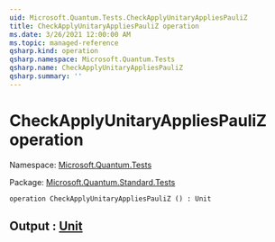 ```yaml
---
uid: Microsoft.Quantum.Tests.CheckApplyUnitaryAppliesPauliZ
title: CheckApplyUnitaryAppliesPauliZ operation
ms.date: 3/26/2021 12:00:00 AM
ms.topic: managed-reference
qsharp.kind: operation
qsharp.namespace: Microsoft.Quantum.Tests
qsharp.name: CheckApplyUnitaryAppliesPauliZ
qsharp.summary: ''
---
```


# CheckApplyUnitaryAppliesPauliZ operation

Namespace: [Microsoft.Quantum.Tests](xref:Microsoft.Quantum.Tests)

Package: [Microsoft.Quantum.Standard.Tests](https://nuget.org/packages/Microsoft.Quantum.Standard.Tests)




```qsharp
operation CheckApplyUnitaryAppliesPauliZ () : Unit
```


## Output : [Unit](xref:microsoft.quantum.lang-ref.unit)

